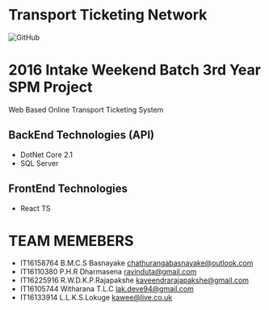 # Transport Ticketing Network
![GitHub](https://img.shields.io/github/license/mashape/apistatus.svg)


2016 Intake Weekend Batch 3rd Year SPM Project
==============================================
Web Based Online Transport Ticketing System 

BackEnd Technologies (API)
---------------------
* DotNet Core 2.1
* SQL Server

FrontEnd Technologies
--------------------
* React TS


TEAM MEMEBERS
==============
* IT16158764 B.M.C.S Basnayake chathurangabasnayake@outlook.com
* IT16110380 P.H.R Dharmasena ravinduta@gmail.com
* IT16225916 R.W.D.K.P.Rajapakshe kaveendrarajapakshe@gmail.com
* IT16105744 Witharana T.L.C lak.deve94@gmail.com
* IT16133914 L.L.K.S.Lokuge kawee@live.co.uk
